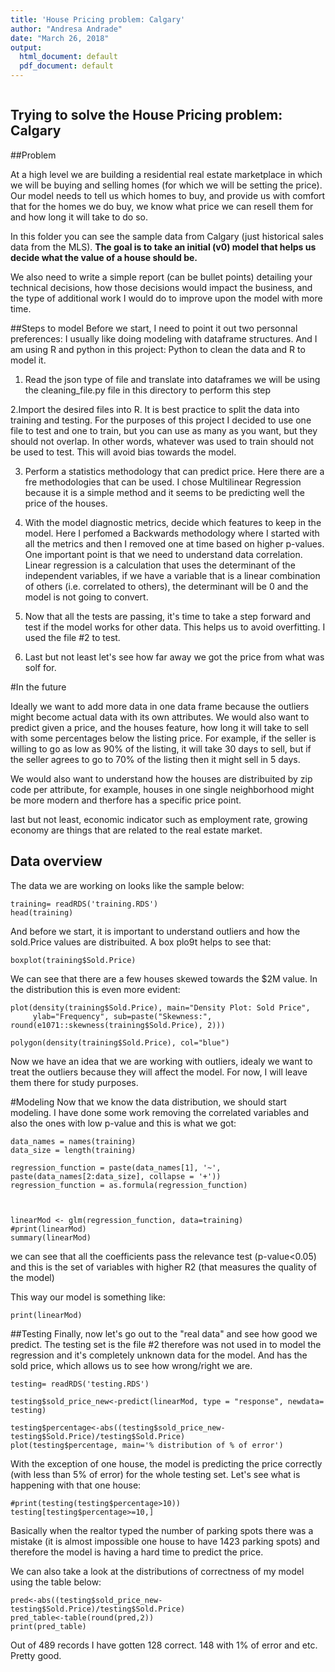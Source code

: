```yaml
---
title: 'House Pricing problem: Calgary'
author: "Andresa Andrade"
date: "March 26, 2018"
output:
  html_document: default
  pdf_document: default
---
```


```{r setup, include=FALSE}

```

## Trying to solve the House Pricing problem: Calgary
##Problem

At a high level we are building a residential real estate marketplace in which we will be buying and selling homes (for which we will be setting the price). Our model needs to tell us which homes to buy, and provide us with comfort that for the homes we do buy, we know what price we can resell them for and how long it will take to do so. 


In this folder you can see the sample data from Calgary (just historical sales data from the MLS). **The goal is to take  an initial (v0) model that helps us decide what the value of a house should be.**

We also need to write a simple report (can be bullet points) detailing your technical decisions, how those decisions would impact the business, and the type of additional work I would do to improve upon the model with more time. 


##Steps to model
Before we start, I need to point it out two personnal preferences: I usually like doing modeling with dataframe structures. And I am using R and python in this project: Python to clean the data and R to model it.


1. Read the json type of file and translate into dataframes we will be using the cleaning_file.py file in this directory to perform this step

2.Import the desired files into R. It is best practice to split the data into training and testing. For the purposes of this project I decided to use one file to test and one to train, but you can use as many as you want, but they should not overlap. In other words, whatever was used to train should not be used to test. This will avoid bias towards the model.

3. Perform a statistics methodology that can predict price. Here there are a fre methodologies that can be used. I chose Multilinear Regression because it is a simple method and it seems to be predicting well the price of the houses.

4. With the model diagnostic metrics, decide which features to keep in the model. Here I perfomed a Backwards methodology where I started with all the metrics and then I removed one at time based on higher p-values. One important point is that we need to understand data correlation. Linear regression is a calculation that uses the determinant of the independent variables, if we have a variable that is a linear combination of others (i.e. correlated to others), the determinant will be 0 and the model is not going to convert.

5. Now that all the tests are passing, it's time to take a step forward and test if the model works for other data. This helps us to avoid overfitting. I used the file #2 to test.

6. Last but not least let's see how far away we got the price from what was solf for.

#In the future

Ideally we want to add more data in one data frame because the outliers might become actual data with its own attributes. We would also want to predict given a price, and the houses feature, how long it will take to sell with some percentages below the listing price. For example, if the seller is willing to go as low as 90% of the listing, it will take 30 days to sell, but if the seller agrees to go to 70% of the listing then it might sell in 5 days.

We would also want to understand how the houses are distribuited by zip code per attribute, for example, houses in one single neighborhood might be more modern and therfore has a specific price point.

last but not least, economic indicator such as employment rate, growing economy are things that are related to the real estate market.



## Data overview
The data we are working on looks like the sample below:
```{r, echo=FALSE}
training= readRDS('training.RDS')
head(training)
```



And before we start, it is important to understand outliers and how the sold.Price values are distribuited. A box plo9t helps to see that:
```{r, echo=FALSE}
boxplot(training$Sold.Price)
```

We can see that there are a few houses skewed towards the $2M value. In the distribution this is even more evident:

```{r, echo=FALSE}
plot(density(training$Sold.Price), main="Density Plot: Sold Price", 
     ylab="Frequency", sub=paste("Skewness:", round(e1071::skewness(training$Sold.Price), 2))) 

polygon(density(training$Sold.Price), col="blue")
```

Now we have an idea that we are working with outliers, idealy we want to treat the outliers because they will affect the model. For now, I will leave them there for study purposes.

#Modeling
Now that we know the data distribution, we should start modeling. I have done some work removing the correlated variables and also the ones with low p-value and this is what we got:

```{r, echo=FALSE}
data_names = names(training)
data_size = length(training)

regression_function = paste(data_names[1], '~', paste(data_names[2:data_size], collapse = '+'))
regression_function = as.formula(regression_function)



linearMod <- glm(regression_function, data=training)
#print(linearMod) 
summary(linearMod)
```

we can see that all the coefficients pass the relevance test (p-value<0.05) and this is the set of variables with higher R2 (that measures the quality of the model)

This way our model is something like:
```{r}
print(linearMod) 
```


##Testing
Finally, now let's go out to the "real data" and see how good we predict. The testing set is the file #2 therefore was not used in to model the regression and it's completely unknown data for the model. And has the sold price, which allows us to see how wrong/right we are.

```{r, echo=FALSE}
testing= readRDS('testing.RDS')

testing$sold_price_new<-predict(linearMod, type = "response", newdata= testing)

testing$percentage<-abs((testing$sold_price_new-testing$Sold.Price)/testing$Sold.Price)
plot(testing$percentage, main='% distribution of % of error')

```

With the exception of one house, the model is predicting the price correctly (with less than 5% of error) for the whole testing set. Let's see what is happening with that one house:

```{r, echo=FALSE}
#print(testing(testing$percentage>10))
testing[testing$percentage>=10,]
```
Basically when the realtor typed the number of parking spots there was a mistake (it is almost impossible one house to have 1423 parking spots) and therefore the model is having a hard time to predict the price.


We can also take a look at the distributions of correctness of my model using the table below:

```{r, echo=FALSE}
pred<-abs((testing$sold_price_new-testing$Sold.Price)/testing$Sold.Price)
pred_table<-table(round(pred,2))
print(pred_table)
```


Out of 489 records I have gotten 128 correct. 148 with 1% of error and etc. Pretty good.
